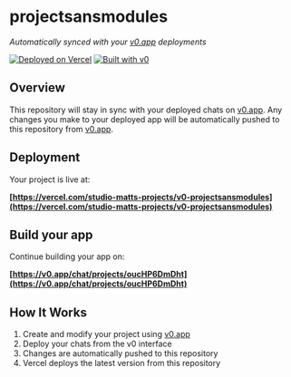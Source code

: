 # projectsansmodules

*Automatically synced with your [v0.app](https://v0.app) deployments*

[![Deployed on Vercel](https://img.shields.io/badge/Deployed%20on-Vercel-black?style=for-the-badge&logo=vercel)](https://vercel.com/studio-matts-projects/v0-projectsansmodules)
[![Built with v0](https://img.shields.io/badge/Built%20with-v0.app-black?style=for-the-badge)](https://v0.app/chat/projects/oucHP6DmDht)

## Overview

This repository will stay in sync with your deployed chats on [v0.app](https://v0.app).
Any changes you make to your deployed app will be automatically pushed to this repository from [v0.app](https://v0.app).

## Deployment

Your project is live at:

**[https://vercel.com/studio-matts-projects/v0-projectsansmodules](https://vercel.com/studio-matts-projects/v0-projectsansmodules)**

## Build your app

Continue building your app on:

**[https://v0.app/chat/projects/oucHP6DmDht](https://v0.app/chat/projects/oucHP6DmDht)**

## How It Works

1. Create and modify your project using [v0.app](https://v0.app)
2. Deploy your chats from the v0 interface
3. Changes are automatically pushed to this repository
4. Vercel deploys the latest version from this repository